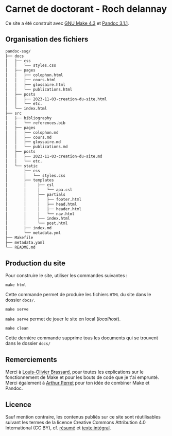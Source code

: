 # Carnet de doctorant - Roch delannay

Ce site a été construit avec [GNU Make 4.3](https://www.gnu.org/software/make/) et [Pandoc 3.1.1](https://pandoc.org/).

## Organisation des fichiers

```bash
pandoc-ssg/
├── docs
│   ├── css
│   │   └── styles.css
│   ├── pages
│   │   ├── colophon.html
│   │   ├── cours.html
│   │   ├── glossaire.html
│   │   └── publications.html
│   ├── posts
│   │   ├── 2023-11-03-creation-du-site.html
│   │   └── etc.
│   └── index.html
├── src
│   ├── bibliography
│   │   └── references.bib
│   ├── pages
│   │   ├── colophon.md
│   │   ├── cours.md
│   │   ├── glossaire.md
│   │   └── publications.md
│   ├── posts
│   │   ├── 2023-11-03-creation-du-site.md
│   │   └── etc.
│   └── static
│       ├── css
│       │   └── styles.css
│       ├── templates
│       │     ├── csl
│       │     │   └── apa.csl
│       │     ├── partials
│       │     │   ├── footer.html
│       │     │   ├── head.html
│       │     │   ├── header.html
│       │     │   └── nav.html
│       │     ├── index.html
│       │     └── post.html
│       ├── index.md 
│       └── metadata.yml   
├── Makefile
├── metadata.yaml
└── README.md
```

## Production du site

Pour construire le site, utiliser les commandes suivantes :

```
make html
```
Cette commande permet de produire les fichiers `HTML` du site dans le dossier `docs/`.

```
make serve
```
`make serve` permet de jouer le site en local (_localhost_).

```
make clean
```
Cette dernière commande supprime tous les documents qui se trouvent dans le dossier `docs/`

## Remerciements

Merci à [Louis-Olivier Brassard](https://www.lobrassard.net/), pour toutes les explications sur le fonctionnement de Make et pour les bouts de code que je t'ai emprunté.
Merci également à [Arthur Perret](https://www.arthurperret.fr/) pour ton idée de combiner Make et Pandoc.

## Licence

Sauf mention contraire, les contenus publiés sur ce site sont réutilisables suivant les termes de la licence Creative Commons Attribution 4.0 International (CC BY), cf. [résumé](https://creativecommons.org/licenses/by/4.0/deed.fr) et [texte intégral](https://creativecommons.org/licenses/by/4.0/legalcode.fr).